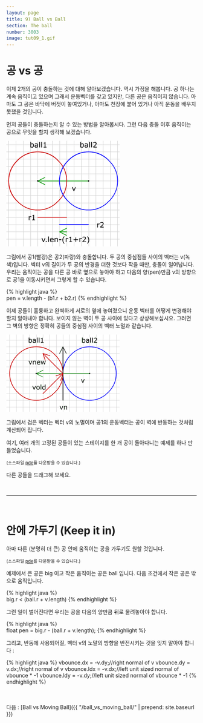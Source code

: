 ```yaml
---
layout: page
title: 9) Ball vs Ball
section: The ball
number: 3003
image: tut09_1.gif
---
```


# 공 vs 공

이제 2개의 공이 충돌하는 것에 대해 알아보겠습니다. 역시 가정을 해봅니다. 공 하나는 계속 움직이고 있으며 그래서 운동벡터를 갖고 있지만, 다른 공은 움직이지 않습니다. 아마도 그 공은 바닥에 버젓이 놓여있거나, 아마도 천장에 붙어 있거나 아직 운동을 배우지 못했을 것입니다.

먼저 공들이 충돌하는지 알 수 있는 방법을 알아봅시다. 그런 다음 충돌 이후 움직이는 공으로 무엇을 할지 생각해 보겠습니다.

![Alt 공과 공의 충돌](../img/tut09_1.gif)

그림에서 공1(빨강)은 공2(파랑)와 충돌합니다. 두 공의 중심점들 사이의 벡터는 v(녹색)입니다. 벡터 v의 길이가 두 공의 반경을 더한 것보다 작을 때만, 충돌이 일어납니다. 우리는 움직이는 공을 다른 공 바로 옆으로 놓아야 하고 다음의 양(pen)만큼 v의 방향으로 공1을 이동시키면서 그렇게 할 수 있습니다.

{% highlight java %}  
pen = v.length - (b1.r + b2.r)
{% endhighlight %}

이제 공들이 훌륭하고 완벽하게 서로의 옆에 놓여졌으니 운동 벡터를 어떻게 변경해야 할지 알아내야 합니다. 보이지 않는 벽이 두 공 사이에 있다고 상상해보십시요. 그러면 그 벽의 방향은 정확히 공들의 중심점 사이의 벡터 노멀과 같습니다.

![Alt 공과 공의 충돌 후 벡터 변화](../img/tut09_2.gif)

그림에서 검은 벡터는 벡터 v의 노멀이며 공1의 운동벡터는 공이 벽에 반동하는 것처럼 계산되어 집니다.

여기, 여러 개의 고정된 공들이 있는 스테이지를 한 개 공이 돌아다니는 예제를 하나 만들었습니다.

<canvas data-processing-sources="../data/ball_vs_ball.pde"></canvas>
<small>(소스파일 [pde](../data/ball_vs_ball.pde)를 다운받을 수 있습니다.)</small>


다른 공들을 드래그해 보세요.

<br>

-----

<br>

# 안에 가두기 (Keep it in)

아마 다른 (분명히 더 큰) 공 안에 움직이는 공을 가두기도 원할 것입니다.

<canvas data-processing-sources="../data/ball_vs_ball_keep_it_in.pde"></canvas>
<small>(소스파일 [pde](../data/ball_vs_ball_keep_it_in.pde)를 다운받을 수 있습니다.)</small>

예제에서 큰 공은 big 이고 작은 움직이는 공은 ball 입니다. 다음 조건에서 작은 공은 밖으로 움직입니다.

{% highlight java %}  
big.r < (ball.r + v.length)
{% endhighlight %}

그런 일이 벌어진다면 우리는 공을 다음의 양만큼 뒤로 물려놓아야 합니다.

{% highlight java %}  
float pen = big.r - (ball.r + v.length);
{% endhighlight %}

그리고, 반동에 사용되어질, 벡터 v의 노말의 방향을 반전시키는 것을 잊지 말아야 합니다 :

{% highlight java %}
vbounce.dx = -v.dy;//right normal of v
vbounce.dy = v.dx;//right normal of v
vbounce.ldx = -v.dx;//left unit sized normal of vbounce * -1
vbounce.ldy = -v.dy;//left unit sized normal of vbounce * -1
{% endhighlight %}
	


<br>
<br>
다음 : [Ball vs Moving Ball]({{ "/ball_vs_moving_ball/" | prepend: site.baseurl }})


